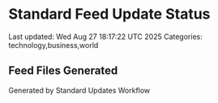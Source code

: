 # Standard Feed Update Status
Last updated: Wed Aug 27 18:17:22 UTC 2025
Categories: technology,business,world

## Feed Files Generated

Generated by Standard Updates Workflow
